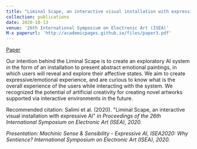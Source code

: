```yaml
---
title: "Liminal Scape, an interactive visual installation with expressive AI"
collection: publications
date: 2020-10-13
venue: '26th International Symposium on Electronic Art (ISEA)'
M-x paperurl: 'http://academicpages.github.io/files/paper3.pdf'
---
```

[Paper](https://github.com/mahsoosalimi/mahsoosalimi.github.io/blob/master/files/Liminal%20Tones-%20Swarm%20Aesthetics%20and%20Materiality%20in%20Sound%20Art.pdf)

Our intention behind the Liminal Scape is to create an exploratory AI system in the form of an installation to present abstract emotional paintings, in which users will reveal and explore their affective states. We aim to create expressive/emotional experience, and are curious
to know what is the overall experience of the users while interacting with the system. We recognized the potential of artificial creativity for creating novel artworks supported via interactive environments in the future. 

Recommended citation: Salimi et al. (2020). "Liminal Scape, an interactive visual installation with expressive AI" <i>in Proceedings of the 26th International Symposium on Electronic Art (ISEA), 2020.

Presentation: Machinic Sense & Sensibility - Expressive AI, ISEA2020: Why Sentience? International Symposium on Electronic Art (ISEA), 2020.
